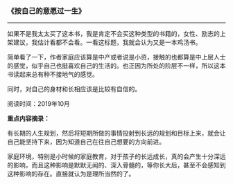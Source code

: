 ### 《按自己的意愿过一生》

---

如果不是我太太买了这本书，我是肯定不会买这种类型的书籍的，女性、励志的上架建议，我估计看都不会看。一看这标题，我就会认为又是一本鸡汤书。

简单看了一下，作者家庭应该算是中产或者说是小资，接触的也都算是中上层人士的感觉，似乎自己也挺喜欢自己的生活的。也正因为所处的阶层不一样，所以这本书读起来总有种不接地气的感觉。

同时，对自己的身材和长相应该是比较有自信的。

阅读时间：2019年10月

**重点内容摘录：**

有长期的人生规划，然后将短期所做的事情投射到长远的规划和目标上来，就会让自己能坚持下来，因为知道自己在往自己想要的方向前进。

家庭环境，特别是小时候的家庭教育，对于孩子的长远成长，真的会产生十分深远的影响，而且这种影响是默默无闻的、深入骨髓的，等你长大后，甚至不会感知到这种影响的存在。直接就认为是理所当然的了。

